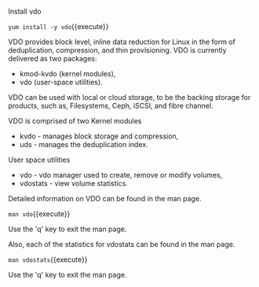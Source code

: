 Install vdo

`yum install -y vdo`{{execute}}

VDO provides block level, inline data reduction for Linux in the form of deduplication,
compression, and thin provisioning.  VDO is currently delivered as two packages: 
* kmod-kvdo (kernel modules),
* vdo (user-space utilities).  

VDO can be used with local or cloud storage, to be the backing storage for products, 
such as, Filesystems, Ceph, iSCSI, and fibre channel.

VDO is comprised of two Kernel modules
* kvdo     - manages block storage and compression,
* uds      - manages the deduplication index.  
    
User space utilities
* vdo      - vdo manager used to create, remove or modify volumes,
* vdostats - view volume statistics.

Detailed information on VDO can be found in the man page.

`man vdo`{{execute}}

Use the 'q' key to exit the man page.

Also, each of the statistics for vdostats can be found in the man page.

`man vdostats`{{execute}}

Use the 'q' key to exit the man page.

